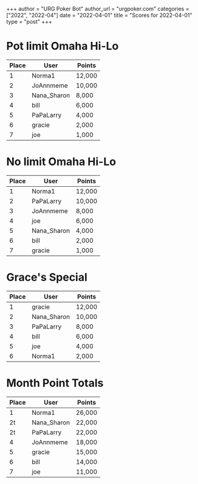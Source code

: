 +++
author = "URG Poker Bot"
author_url = "urgpoker.com"
categories = ["2022", "2022-04"]
date = "2022-04-01"
title = "Scores for 2022-04-01"
type = "post"
+++
# Pot limit Omaha Hi-Lo

| Place | User | Points |
|-------|------|--------|
| 1 | Norma1 | 12,000 |
| 2 | JoAnnmeme | 10,000 |
| 3 | Nana_Sharon | 8,000 |
| 4 | bill | 6,000 |
| 5 | PaPaLarry | 4,000 |
| 6 | gracie | 2,000 |
| 7 | joe | 1,000 |

# No limit Omaha Hi-Lo

| Place | User | Points |
|-------|------|--------|
| 1 | Norma1 | 12,000 |
| 2 | PaPaLarry | 10,000 |
| 3 | JoAnnmeme | 8,000 |
| 4 | joe | 6,000 |
| 5 | Nana_Sharon | 4,000 |
| 6 | bill | 2,000 |
| 7 | gracie | 1,000 |

# Grace's Special

| Place | User | Points |
|-------|------|--------|
| 1 | gracie | 12,000 |
| 2 | Nana_Sharon | 10,000 |
| 3 | PaPaLarry | 8,000 |
| 4 | bill | 6,000 |
| 5 | joe | 4,000 |
| 6 | Norma1 | 2,000 |

# Month Point Totals

| Place | User | Points |
|-------|------|--------|
| 1 | Norma1 | 26,000 |
| 2t | Nana_Sharon | 22,000 |
| 2t | PaPaLarry | 22,000 |
| 4 | JoAnnmeme | 18,000 |
| 5 | gracie | 15,000 |
| 6 | bill | 14,000 |
| 7 | joe | 11,000 |
